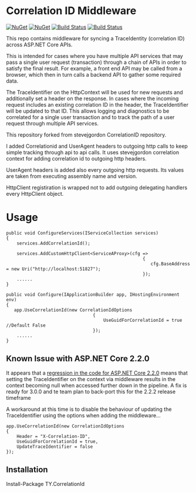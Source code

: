 # Correlation ID Middleware

[![NuGet](https://img.shields.io/nuget/v/CorrelationId.svg)](https://www.nuget.org/packages/CorrelationId)
[![NuGet](https://img.shields.io/nuget/dt/CorrelationId.svg)](https://www.nuget.org/packages/CorrelationId)
[![Build Status](https://travis-ci.org/stevejgordon/CorrelationId.svg?branch=dev)](https://travis-ci.org/stevejgordon/CorrelationId)
[![Build Status](https://stevejgordon.visualstudio.com/CorrelationId/_apis/build/status/stevejgordon.CorrelationId)](https://stevejgordon.visualstudio.com/CorrelationId/_build/latest?definitionId=1)

This repo contains middleware for syncing a TraceIdentity (correlation ID) across ASP.NET Core APIs.

This is intended for cases where you have multiple API services that may pass a single user request (transaction) through a chain of APIs in order to satisfy the final result. For example, a front end API may be called from a browser, which then in turn calls a backend API to gather some required data.

The TraceIdentifier on the HttpContext will be used for new requests and additionally set a header on the response. In cases where the incoming request includes an existing correlation ID in the header, the TraceIdentifier will be updated to that ID. This allows logging and diagnostics to be correlated for a single user transaction and to track the path of a user request through multiple API services.

This repository forked from stevejgordon CorrelationID repository. 

I added Correlationid and UserAgent headers to outgoing http calls to keep simple tracking through api to api calls. It uses stevejgordon correlation context for adding correlation id to outgoing http headers.  

UserAgent headers is added also every outgoing http requests. Its values are taken from executing assembly name and version.

HttpClient registiration is wrapped not to add outgoing delegating handlers every HttpClient object.

# Usage

```  
public void ConfigureServices(IServiceCollection services)
{
    services.AddCorrelationId();
    
    services.AddCustomHttpClient<ServiceAProxy>(cfg =>
                                                    {
                                                       cfg.BaseAddress = new Uri("http://localhost:51827");
                                                    });
    ......
}
```

```  
public void Configure(IApplicationBuilder app, IHostingEnvironment env)
{
   app.UseCorrelationId(new CorrelationIdOptions
                                 {
                                     UseGuidForCorrelationId = true  //Default False
                                 });
    ......
}
```

## Known Issue with ASP.NET Core 2.2.0

It appears that a [regression in the code for ASP.NET Core 2.2.0](https://github.com/aspnet/AspNetCore/issues/5144) means that setting the TraceIdentifier on the context via middleware results in the context becoming null when accessed further down in the pipeline. A fix is ready for 3.0.0 and te team plan to back-port this for the 2.2.2 release timeframe

A workaround at this time is to disable the behaviour of updating the TraceIdentifier using the options when adding the middleware...

```
app.UseCorrelationId(new CorrelationIdOptions
{
	Header = "X-Correlation-ID",
	UseGuidForCorrelationId = true,
	UpdateTraceIdentifier = false
});
```

## Installation

Install-Package TY.CorrelationId

